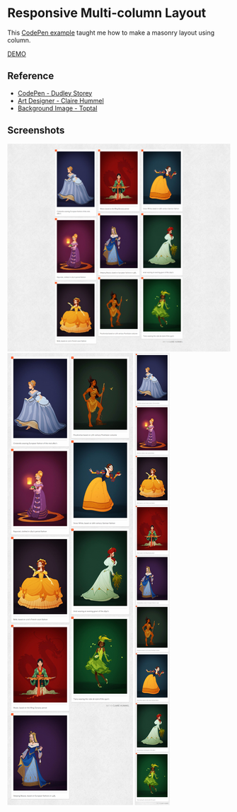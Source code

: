 # Responsive Multi-column Layout

This [CodePen example](https://codepen.io/dudleystorey/full/yqrhw/) taught me how to make a masonry layout using column.

[DEMO]()

## Reference

- [CodePen - Dudley Storey](https://codepen.io/dudleystorey/full/yqrhw/)  
- [Art Designer - Claire Hummel](https://clairehummel.com)  
- [Background Image - Toptal](https://www.toptal.com/designers/subtlepatterns/scribble-light/)

## Screenshots

<img src="./screenshots/desktop.png" title="desktop">
<img src="./screenshots/tablet.png" title="tablet">
<img src="./screenshots/mobile.png" title="mobile">